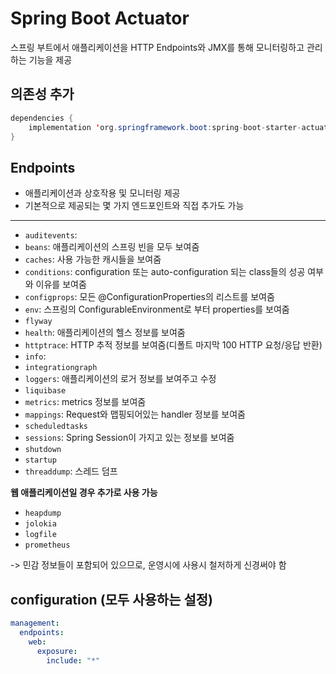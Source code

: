 # Spring Boot Actuator

스프링 부트에서 애플리케이션을 HTTP Endpoints와 JMX를 통해 모니터링하고 관리하는 기능을 제공

## 의존성 추가

```java
dependencies {
    implementation 'org.springframework.boot:spring-boot-starter-actuator'
}
```

## Endpoints

- 애플리케이션과 상호작용 및 모니터링 제공
- 기본적으로 제공되는 몇 가지 엔드포인트와 직접 추가도 가능

---

- `auditevents`:
- `beans`: 애플리케이션의 스프링 빈을 모두 보여줌
- `caches`: 사용 가능한 캐시들을 보여줌
- `conditions`: configuration 또는 auto-configuration 되는 class들의 성공 여부와 이유를 보여줌
- `configprops`: 모든 @ConfigurationProperties의 리스트를 보여줌
- `env`: 스프링의 ConfigurableEnvironment로 부터 properties를 보여줌
- `flyway`
- `health`: 애플리케이션의 헬스 정보를 보여줌
- `httptrace`: HTTP 추적 정보를 보여줌(디폴트 마지막 100 HTTP 요청/응답 반환)
- `info`: 
- `integrationgraph`
- `loggers`: 애플리케이션의 로거 정보를 보여주고 수정
- `liquibase`
- `metrics`: metrics 정보를 보여줌
- `mappings`: Request와 맵핑되어있는 handler 정보를 보여줌
- `scheduledtasks`
- `sessions`: Spring Session이 가지고 있는 정보를 보여줌
- `shutdown`
- `startup`
- `threaddump`: 스레드 덤프

**웹 애플리케이션일 경우 추가로 사용 가능**

- `heapdump`
- `jolokia`
- `logfile`
- `prometheus`

-> 민감 정보들이 포함되어 있으므로, 운영시에 사용시 철저하게 신경써야 함

## configuration (모두 사용하는 설정)

```yaml
management:
  endpoints:
    web:
      exposure:
        include: "*"
```